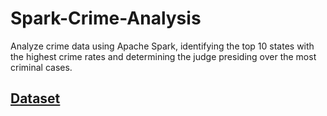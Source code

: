 # Spark-Crime-Analysis
Analyze crime data using Apache Spark, identifying the top 10 states with the highest crime rates and determining the judge presiding over the most criminal cases.

## [Dataset](https://drive.google.com/drive/folders/1z_CH_GfV6h8GhIuCci0wpZYu6cTXDj1N)
